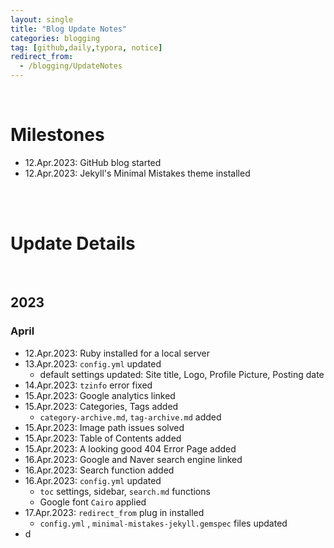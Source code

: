 ```yaml
---
layout: single
title: "Blog Update Notes"
categories: blogging
tag: [github,daily,typora, notice]
redirect_from: 
  - /blogging/UpdateNotes
---
```


 

<br />

# Milestones

- 12.Apr.2023: GitHub blog started
- 12.Apr.2023: Jekyll's Minimal Mistakes theme installed







<br /><br />

# Update Details

<br />

## 2023

### April

- 12.Apr.2023: Ruby installed for a local server
- 13.Apr.2023: `config.yml` updated
  - default settings updated: Site title, Logo, Profile Picture, Posting date
- 14.Apr.2023: `tzinfo` error fixed
- 15.Apr.2023: Google analytics linked
- 15.Apr.2023: Categories, Tags added
  - `category-archive.md`,  `tag-archive.md` added
- 15.Apr.2023: Image path issues solved
- 15.Apr.2023: Table of Contents added
- 15.Apr.2023: A looking good 404 Error Page added
- 16.Apr.2023: Google and Naver search engine linked
- 16.Apr.2023: Search function added
- 16.Apr.2023: `config.yml` updated
  - `toc` settings, sidebar, `search.md` functions
  - Google font `Cairo` applied
- 17.Apr.2023: `redirect_from`  plug in installed
  - `config.yml` , `minimal-mistakes-jekyll.gemspec` files updated
- d